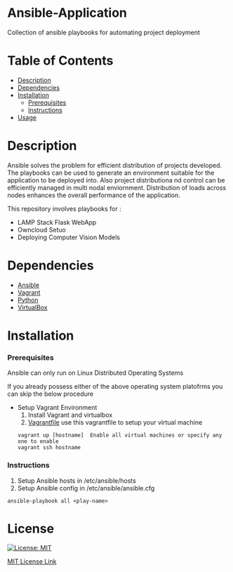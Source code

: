 # Ansible-Application
Collection of ansible playbooks for automating project deployment

# Table of Contents

* [Description](https://github.com/ejson03/Ansible-Application#description)
* [Dependencies](https://github.com/ejson03/Ansible-Application#dependencies)
* [Installation](https://github.com/ejson03/Ansible-Application#installation)
  * [Prerequisites](https://github.com/ejson03/Ansible-Application#prerequisites)
  * [Instructions](https://github.com/ejson03/Ansible-Application#instructions)
* [Usage](https://github.com/ejson03/Ansible-Application#usage)

# Description

Ansible solves the problem for efficient distribution of projects developed. The playbooks can be used to generate an environment suitable for the application to be deployed into. Also project distributiona nd control can be efficiently managed in multi nodal enviornment. Distribution of loads across nodes enhances the overall performance of the application.

This repository involves playbooks for :
* LAMP Stack Flask WebApp
* Owncloud Setuo 
* Deploying Computer Vision Models

# Dependencies

* [Ansible](https://www.ansible.com/)
* [Vagrant](https://www.vagrantup.com/)
* [Python](https://www.python.org/)
* [VirtualBox](https://www.virtualbox.org/)

# Installation

### Prerequisites

Ansible can only run on Linux Distributed Operating Systems

If you already possess either of the above operating system platofrms you can skip the below procedure

* Setup Vagrant Environment
  1. Install Vagrant and virtualbox
  2. [Vagrantfile](https://github.com/ejson03/Ansible-Application/blob/master/Vagrantfile) use this vagrantfile to setup your virtual            machine
  ```
  vagrant up [hostname]  Enable all virtual machines or specify any one to enable
  vagrant ssh hostname
  ```

### Instructions

1. Setup Ansible hosts in /etc/ansible/hosts
2. Setup Ansible config in /etc/ansible/ansible.cfg
```
ansible-playbook all <play-name>
```

# License

[![License: MIT](https://img.shields.io/badge/License-MIT-yellow.svg)](https://opensource.org/licenses/MIT)

[MIT License Link](https://github.com/ejson03/Ansible-Application/blob/master/LICENSE)
